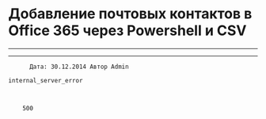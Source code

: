 #                 	Добавление почтовых контактов в Office 365 через Powershell и CSV                	  
***            ***

			
            
		

    




	
    	  Дата: 30.12.2014 Автор Admin  
	
    internal_server_error
    
    
    
        500
    
